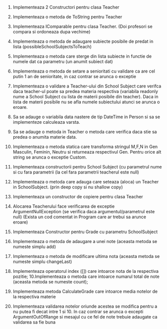 1. Implementeaza 2 Constructori pentru clasa Teacher
2. Implementeaza o metoda de ToString pentru Teacher
3. Implementeaza IComparable pentru clasa Teacher. (Doi profesori se compara si ordoneaza dupa vechime)
4. Implementeaza o metoda de adaugare subiecte posibile de predat in lista (possibleSchoolSubjectsToTeach)
5. Implementeaza o metoda care sterge din lista subiecte in functie de numele dat ca parametru (un anumit subiect dat)
6. Implementeaza o metoda de setare a senioritati cu validare ca are cel putin 1 an de senioritate, in caz contrar se arunca o exceptie

1. Implementeaza o validare a Teacher-ului din School Subject care verifca daca teacher-ul poate sa predea materia respectiva (variabila readonly nume a School Subject cu lista de materii posibile din teacher). Daca in lista de materii posibile nu se afla numele subiectului atunci se arunca o eroare. 
2. Sa se adauge o variabila data nastere de tip DateTime in Person si sa se implementeze calculeaza varsta. 
3. Sa se adauge o metoda in Teacher o metoda care verifica daca stie sa predea o anumita materie data.


1. Implementeaza o metoda statica care transforma stringul M,F,N in Gen Masculin, Feminin, Neutru si returneaza respectivul Gen. Pentru orice alt string se arunca o exceptie Custom. 
2. Implementeaza constructorii pentru School Subject (cu parametrul nume si cu fara parametrii (la cel fara parametrii teacherul este null)
3. Implementeaza o metoda care adauga care seteaza (aloca) un Teacher in SchoolSubject. (prin deep copy si nu shallow copy)
4. Implementeaza un constructor de copiere pentru clasa Teacher 
5. Alocarea Teacherului face verificarea de exceptie ArgumentNullException (se verifica daca argumentul/parametrul este null) (Exista un cod comentat in Program care ar trebui sa arunce eroare)
6. Implementeaza Constructor pentru Grade cu parametru SchoolSubject
7. Implementeaza o metoda de adaugare a unei note (aceasta metoda se numeste simplu add)
8. Implementeaza o metoda de modificare ultima nota (aceasta metoda se numeste simplu changeLast)
9. Implementeaza operatorul index ([]) care intoarce nota de la respectiva pozitie;
10.Implementeaza o metoda care intoarce numarul total de note (aceasta metoda se numeste count);
11. Implementeaza metoda CalculateGrade care intoarce media notelor de la respectiva materie
12. Implementeaza validarea notelor oriunde acestea se modifica pentru a nu putea fi decat intre 1 si 10. In caz contrar se arunca o excepti ArgumentOutOfRange si mesajul cu ce fel de note trebuie adaugate ca validarea sa fie buna

 

